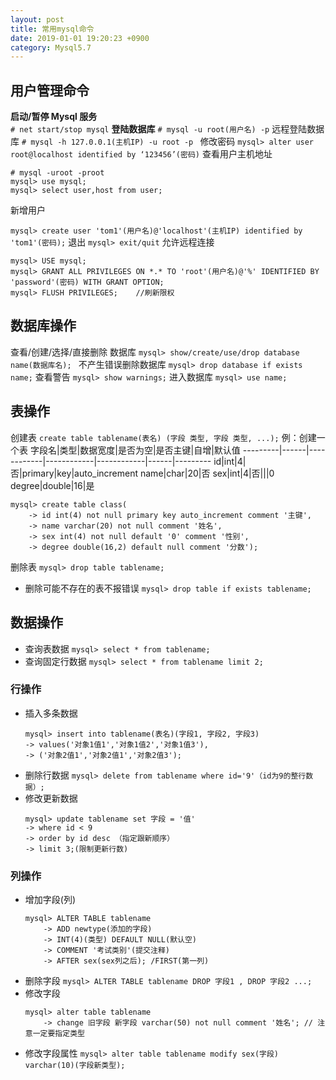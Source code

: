 ```yaml
---
layout: post
title: 常用mysql命令
date: 2019-01-01 19:20:23 +0900
category: Mysql5.7
---
```

## 用户管理命令 
**启动/暂停 Mysql 服务**  
` # net start/stop mysql `
**登陆数据库**
`# mysql -u root(用户名) -p`
远程登陆数据库
`# mysql -h 127.0.0.1(主机IP) -u root -p `
修改密码
`mysql> alter user root@localhost identified by ‘123456’(密码)`
查看用户主机地址
```
# mysql -uroot -proot
mysql> use mysql;
mysql> select user,host from user;	
```
新增用户

`mysql> create user 'tom1'(用户名)@'localhost'(主机IP) identified by 'tom1'(密码);`
退出
`mysql> exit/quit`
允许远程连接
```
mysql> USE mysql;
mysql> GRANT ALL PRIVILEGES ON *.* TO 'root'(用户名)@'%' IDENTIFIED BY 'password'(密码) WITH GRANT OPTION;
mysql> FLUSH PRIVILEGES;    //刷新限权
```

## 数据库操作
查看/创建/选择/直接删除 数据库
`mysql> show/create/use/drop database name(数据库名); `
不产生错误删除数据库
`mysql> drop database if exists name;`
查看警告
`mysql> show warnings;`
进入数据库
`mysql> use name;`
## 表操作
创建表
`create table tablename(表名) (字段 类型, 字段 类型, ...);`
 例：创建一个表
字段名|类型|数据宽度|是否为空|是否主键|自增|默认值
---------|------|------------|------------|------------|------|---------
id|int|4|否|primary|key|auto_increment
name|char|20|否
sex|int|4|否|||0
degree|double|16|是	

```
mysql> create table class(
    -> id int(4) not null primary key auto_increment comment '主键',
    -> name varchar(20) not null comment '姓名',
    -> sex int(4) not null default '0' comment '性别',
    -> degree double(16,2) default null comment '分数');
```
删除表
`mysql> drop table tablename;`
+ 删除可能不存在的表不报错误
`mysql> drop table if exists tablename;`
## 数据操作
+ 查询表数据
`mysql> select * from tablename;`
+ 查询固定行数据
`mysql> select * from tablename limit 2;`
### 行操作
+ 插入多条数据
	```
	mysql> insert into tablename(表名)(字段1, 字段2, 字段3) 
	-> values('对象1值1','对象1值2','对象1值3'),
	-> ('对象2值1','对象2值1','对象2值3');
	```
+ 删除行数据
`mysql> delete from tablename where id='9'（id为9的整行数据）;`
+ 修改更新数据
	```
	mysql> update tablename set 字段 = '值'
    -> where id < 9
    -> order by id desc （指定跟新顺序）
    -> limit 3;(限制更新行数)
	```
### 列操作
+ 增加字段(列)
	```
	mysql> ALTER TABLE tablename
    	-> ADD newtype(添加的字段)
    	-> INT(4)(类型) DEFAULT NULL(默认空)
    	-> COMMENT '考试类别'(提交注释)
    	-> AFTER sex(sex列之后); /FIRST(第一列)
	```
+ 删除字段
`mysql> ALTER TABLE tablename DROP 字段1 , DROP 字段2 ...; `
+ 修改字段
	```
	mysql> alter table tablename
    	-> change 旧字段 新字段 varchar(50) not null comment '姓名'; // 注意一定要指定类型
	```
+ 修改字段属性
`mysql> alter table tablename modify sex(字段) varchar(10)(字段新类型);`


<!--stackedit_data:
eyJoaXN0b3J5IjpbMTk3ODI4MDIxNV19
-->